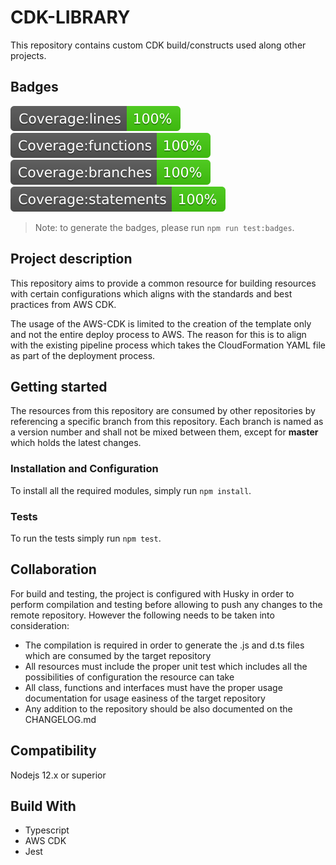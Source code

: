 # CDK-LIBRARY

This repository contains custom CDK build/constructs used along other projects.

## Badges

![Coverage lines](./__tests__/.badges/badge-lines.svg)
![Coverage functions](./__tests__/.badges/badge-functions.svg)
![Coverage branches](./__tests__/.badges/badge-branches.svg)
![Coverage statements](./__tests__/.badges/badge-statements.svg)

> Note: to generate the badges, please run `npm run test:badges`.

## Project description

This repository aims to provide a common resource for building resources with certain configurations
which aligns with the standards and best practices from AWS CDK.

The usage of the AWS-CDK is limited to the creation of the template only and not
the entire deploy process to AWS. The reason for this is to align with the
existing pipeline process which takes the CloudFormation YAML file as part of the
deployment process.

## Getting started
The resources from this repository are consumed by other repositories by 
referencing a specific branch from this repository. Each branch is named as a 
version number and shall not be mixed between them, except for **master** which 
holds the latest changes.

### Installation and Configuration

To install all the required modules, simply run `npm install`.
 
### Tests

To run the tests simply run `npm test`.

## Collaboration

For build and testing, the project is configured with Husky in order to perform
compilation and testing before allowing to push any changes to the remote 
repository. However the following needs to be taken into consideration:
* The compilation is required in order to generate the .js and d.ts files 
which are consumed by the target repository
* All resources must include the proper unit test which includes all the 
possibilities of configuration the resource can take
* All class, functions and interfaces must have the proper usage documentation 
for usage easiness of the target repository
* Any addition to the repository should be also documented on the CHANGELOG.md

## Compatibility

Nodejs 12.x or superior
 
## Build With

* Typescript
* AWS CDK
* Jest
